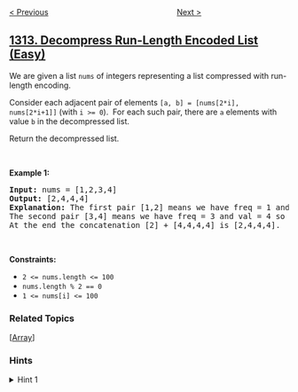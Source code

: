 <!--|This file generated by command(leetcode description); DO NOT EDIT.    |-->
<!--+----------------------------------------------------------------------+-->
<!--|@author    openset <openset.wang@gmail.com>                           |-->
<!--|@link      https://github.com/openset                                 |-->
<!--|@home      https://github.com/openset/leetcode                        |-->
<!--+----------------------------------------------------------------------+-->

[< Previous](../minimum-insertion-steps-to-make-a-string-palindrome "Minimum Insertion Steps to Make a String Palindrome")
　　　　　　　　　　　　　　　　
[Next >](../matrix-block-sum "Matrix Block Sum")

## [1313. Decompress Run-Length Encoded List (Easy)](https://leetcode.com/problems/decompress-run-length-encoded-list "解压缩编码列表")

<p>We are given a list <code>nums</code> of integers representing a list compressed with run-length encoding.</p>

<p>Consider each adjacent pair&nbsp;of elements <code>[a, b] = [nums[2*i], nums[2*i+1]]</code>&nbsp;(with <code>i &gt;= 0</code>).&nbsp; For each such pair, there are <code>a</code> elements with value <code>b</code> in the decompressed list.</p>

<p>Return the decompressed list.</p>

<p>&nbsp;</p>
<p><strong>Example 1:</strong></p>

<pre>
<strong>Input:</strong> nums = [1,2,3,4]
<strong>Output:</strong> [2,4,4,4]
<strong>Explanation:</strong> The first pair [1,2] means we have freq = 1 and val = 2 so we generate the array [2].
The second pair [3,4] means we have freq = 3 and val = 4 so we generate [4,4,4].
At the end the concatenation [2] + [4,4,4,4] is [2,4,4,4].
</pre>

<p>&nbsp;</p>
<p><strong>Constraints:</strong></p>

<ul>
	<li><code>2 &lt;= nums.length &lt;= 100</code></li>
	<li><code>nums.length % 2 == 0</code></li>
	<li><code><font face="monospace">1 &lt;= nums[i] &lt;= 100</font></code></li>
</ul>

### Related Topics
  [[Array](../../tag/array/README.md)]

### Hints
<details>
<summary>Hint 1</summary>
Decompress the given array by repeating nums[2*i+1] a number of times equal to nums[2*i].
</details>
